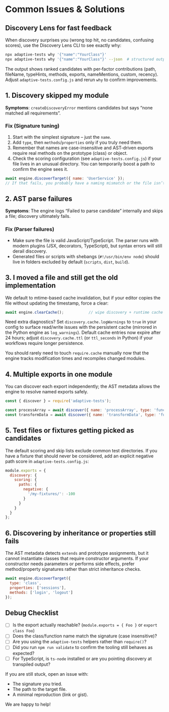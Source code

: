 # Common Issues & Solutions

## Discovery Lens for fast feedback

When discovery surprises you (wrong top hit, no candidates, confusing scores), use the Discovery Lens CLI to see exactly why:

```bash
npx adaptive-tests why '{"name":"YourClass"}'
npx adaptive-tests why '{"name":"YourClass"}' --json  # structured output for CI/tools
```

The output shows ranked candidates with per‑factor contributions (path, fileName, typeHints, methods, exports, nameMentions, custom, recency). Adjust `adaptive-tests.config.js` and rerun `why` to confirm improvements.

## 1. Discovery skipped my module

**Symptoms**: `createDiscoveryError` mentions candidates but says “none matched all
requirements”.

### Fix (Signature tuning)

1. Start with the simplest signature – just the `name`.
2. Add `type`, then `methods`/`properties` only if you truly need them.
3. Remember that names are case-insensitive and AST-driven exports require real
   methods on the prototype (class) or object.
4. Check the scoring configuration (see `adaptive-tests.config.js`) if your file
   lives in an unusual directory. You can temporarily boost a path to confirm the
   engine sees it.

```javascript
await engine.discoverTarget({ name: 'UserService' });
// If that fails, you probably have a naming mismatch or the file isn’t exported.
```

## 2. AST parse failures

**Symptoms**: The engine logs “Failed to parse candidate” internally and skips a
file; discovery ultimately fails.

### Fix (Parser failures)

- Make sure the file is valid JavaScript/TypeScript. The parser runs with modern
  plugins (JSX, decorators, TypeScript), but syntax errors will still derail
  discovery.
- Generated files or scripts with shebangs (`#!/usr/bin/env node`) should live in
  folders excluded by default (`scripts`, `dist`, `build`).

## 3. I moved a file and still get the old implementation

We default to mtime-based cache invalidation, but if your editor copies the file
without updating the timestamp, force a clear:

```javascript
await engine.clearCache();           // wipe discovery + runtime cache
```

Need extra diagnostics? Set `discovery.cache.logWarnings` to `true` in your config to surface read/write issues with the persistent cache (mirrored in the Python engine as `log_warnings`).
Default cache entries now expire after 24 hours; adjust `discovery.cache.ttl` (or `ttl_seconds` in Python) if your workflows require longer persistence.


You should rarely need to touch `require.cache` manually now that the engine
tracks modification times and recompiles changed modules.

## 4. Multiple exports in one module

You can discover each export independently; the AST metadata allows the engine to
resolve named exports safely.

```javascript
const { discover } = require('adaptive-tests');

const processArray = await discover({ name: 'processArray', type: 'function' });
const transformData = await discover({ name: 'transformData', type: 'function' });
```

## 5. Test files or fixtures getting picked as candidates

The default scoring and skip lists exclude common test directories. If you have a
fixture that should never be considered, add an explicit negative path score in
`adaptive-tests.config.js`:

```javascript
module.exports = {
  discovery: {
    scoring: {
      paths: {
        negative: {
          '/my-fixtures/': -100
        }
      }
    }
  }
};
```

## 6. Discovering by inheritance or properties still fails

The AST metadata detects `extends` and prototype assignments, but it cannot
instantiate classes that require constructor arguments. If your constructor needs
parameters or performs side effects, prefer method/property signatures rather
than strict inheritance checks.

```javascript
await engine.discoverTarget({
  type: 'class',
  properties: ['sessions'],
  methods: ['login', 'logout']
});
```

## Debug Checklist

- [ ] Is the export actually reachable? (`module.exports = { Foo }` or `export class Foo`)
- [ ] Does the class/function name match the signature (case insensitive)?
- [ ] Are you using the `adaptive-tests` helpers rather than `require()`?
- [ ] Did you run `npm run validate` to confirm the tooling still behaves as expected?
- [ ] For TypeScript, is `ts-node` installed or are you pointing discovery at
      transpiled output?

If you are still stuck, open an issue with:

- The signature you tried.
- The path to the target file.
- A minimal reproduction (link or gist).

We are happy to help!
